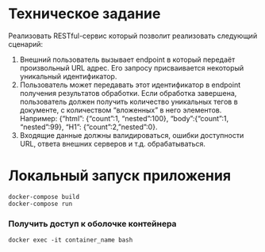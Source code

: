 # Техническое задание
Реализовать RESTful-сервис который позволит реализовать следующий сценарий:
1. Внешний пользователь вызывает endpoint в который передаёт произвольный URL адрес.
Его запросу присваивается некоторый уникальный идентификатор.
2. Пользователь может передавать этот идентификатор в endpoint получения результатов
обработки. Если обработка завершена, пользователь должен получить количество
уникальных тегов в документе, с количеством “вложенных” в него элементов. Например:
{“html”: {“count”:1, “nested”:100}, “body”:{“count”:1, “nested”:99}, “H1”: {“count”:2,”nested”:0}.
3. Входящие данные должны валидироваться, ошибки доступности URL, ответа внешних
серверов и т.д. обрабатываться.

# Локальный запуск приложения

```
docker-compose build
docker-compose run
```

### Получить доступ к оболочке контейнера
```
docker exec -it container_name bash
```